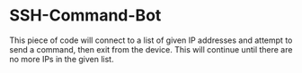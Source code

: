 # SSH-Command-Bot
This piece of code will connect to a list of given IP addresses and attempt to send a command, then exit from the device. This will continue until there are no more IPs in the given list.
